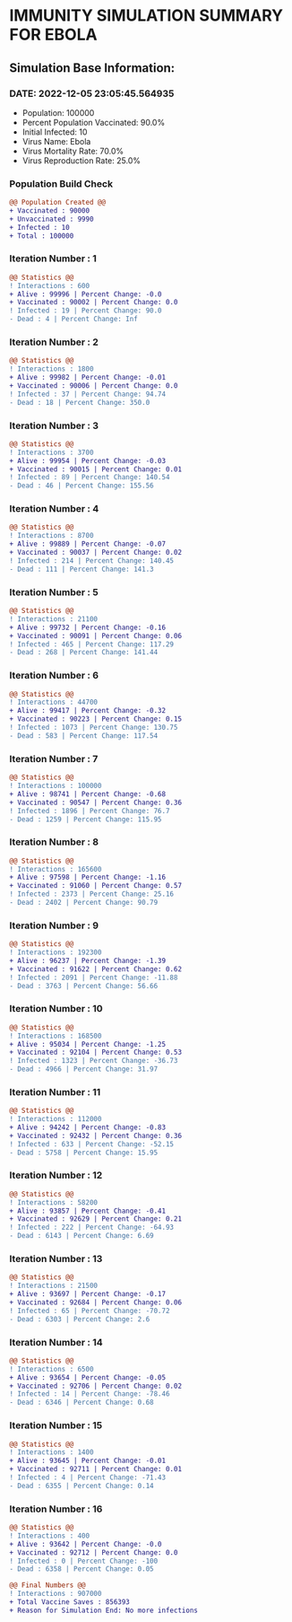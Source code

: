 # IMMUNITY SIMULATION SUMMARY FOR EBOLA

## Simulation Base Information:
### DATE: 2022-12-05 23:05:45.564935
+ Population: 100000
+ Percent Population Vaccinated: 90.0%
+ Initial Infected: 10
+ Virus Name: Ebola
+ Virus Mortality Rate: 70.0%
+ Virus Reproduction Rate: 25.0%
### Population Build Check
```diff
@@ Population Created @@
+ Vaccinated : 90000
+ Unvaccinated : 9990
+ Infected : 10
+ Total : 100000
```
### Iteration Number : 1
```diff
@@ Statistics @@
! Interactions : 600
+ Alive : 99996 | Percent Change: -0.0
+ Vaccinated : 90002 | Percent Change: 0.0
! Infected : 19 | Percent Change: 90.0
- Dead : 4 | Percent Change: Inf
```
### Iteration Number : 2
```diff
@@ Statistics @@
! Interactions : 1800
+ Alive : 99982 | Percent Change: -0.01
+ Vaccinated : 90006 | Percent Change: 0.0
! Infected : 37 | Percent Change: 94.74
- Dead : 18 | Percent Change: 350.0
```
### Iteration Number : 3
```diff
@@ Statistics @@
! Interactions : 3700
+ Alive : 99954 | Percent Change: -0.03
+ Vaccinated : 90015 | Percent Change: 0.01
! Infected : 89 | Percent Change: 140.54
- Dead : 46 | Percent Change: 155.56
```
### Iteration Number : 4
```diff
@@ Statistics @@
! Interactions : 8700
+ Alive : 99889 | Percent Change: -0.07
+ Vaccinated : 90037 | Percent Change: 0.02
! Infected : 214 | Percent Change: 140.45
- Dead : 111 | Percent Change: 141.3
```
### Iteration Number : 5
```diff
@@ Statistics @@
! Interactions : 21100
+ Alive : 99732 | Percent Change: -0.16
+ Vaccinated : 90091 | Percent Change: 0.06
! Infected : 465 | Percent Change: 117.29
- Dead : 268 | Percent Change: 141.44
```
### Iteration Number : 6
```diff
@@ Statistics @@
! Interactions : 44700
+ Alive : 99417 | Percent Change: -0.32
+ Vaccinated : 90223 | Percent Change: 0.15
! Infected : 1073 | Percent Change: 130.75
- Dead : 583 | Percent Change: 117.54
```
### Iteration Number : 7
```diff
@@ Statistics @@
! Interactions : 100000
+ Alive : 98741 | Percent Change: -0.68
+ Vaccinated : 90547 | Percent Change: 0.36
! Infected : 1896 | Percent Change: 76.7
- Dead : 1259 | Percent Change: 115.95
```
### Iteration Number : 8
```diff
@@ Statistics @@
! Interactions : 165600
+ Alive : 97598 | Percent Change: -1.16
+ Vaccinated : 91060 | Percent Change: 0.57
! Infected : 2373 | Percent Change: 25.16
- Dead : 2402 | Percent Change: 90.79
```
### Iteration Number : 9
```diff
@@ Statistics @@
! Interactions : 192300
+ Alive : 96237 | Percent Change: -1.39
+ Vaccinated : 91622 | Percent Change: 0.62
! Infected : 2091 | Percent Change: -11.88
- Dead : 3763 | Percent Change: 56.66
```
### Iteration Number : 10
```diff
@@ Statistics @@
! Interactions : 168500
+ Alive : 95034 | Percent Change: -1.25
+ Vaccinated : 92104 | Percent Change: 0.53
! Infected : 1323 | Percent Change: -36.73
- Dead : 4966 | Percent Change: 31.97
```
### Iteration Number : 11
```diff
@@ Statistics @@
! Interactions : 112000
+ Alive : 94242 | Percent Change: -0.83
+ Vaccinated : 92432 | Percent Change: 0.36
! Infected : 633 | Percent Change: -52.15
- Dead : 5758 | Percent Change: 15.95
```
### Iteration Number : 12
```diff
@@ Statistics @@
! Interactions : 58200
+ Alive : 93857 | Percent Change: -0.41
+ Vaccinated : 92629 | Percent Change: 0.21
! Infected : 222 | Percent Change: -64.93
- Dead : 6143 | Percent Change: 6.69
```
### Iteration Number : 13
```diff
@@ Statistics @@
! Interactions : 21500
+ Alive : 93697 | Percent Change: -0.17
+ Vaccinated : 92684 | Percent Change: 0.06
! Infected : 65 | Percent Change: -70.72
- Dead : 6303 | Percent Change: 2.6
```
### Iteration Number : 14
```diff
@@ Statistics @@
! Interactions : 6500
+ Alive : 93654 | Percent Change: -0.05
+ Vaccinated : 92706 | Percent Change: 0.02
! Infected : 14 | Percent Change: -78.46
- Dead : 6346 | Percent Change: 0.68
```
### Iteration Number : 15
```diff
@@ Statistics @@
! Interactions : 1400
+ Alive : 93645 | Percent Change: -0.01
+ Vaccinated : 92711 | Percent Change: 0.01
! Infected : 4 | Percent Change: -71.43
- Dead : 6355 | Percent Change: 0.14
```
### Iteration Number : 16
```diff
@@ Statistics @@
! Interactions : 400
+ Alive : 93642 | Percent Change: -0.0
+ Vaccinated : 92712 | Percent Change: 0.0
! Infected : 0 | Percent Change: -100
- Dead : 6358 | Percent Change: 0.05
```
```diff
@@ Final Numbers @@
! Interactions : 907000
+ Total Vaccine Saves : 856393
+ Reason for Simulation End: No more infections
```
